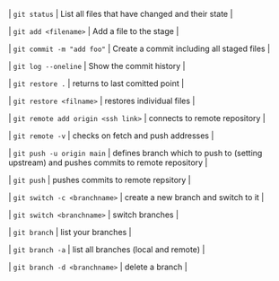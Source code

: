 | `git status` | List all files that have changed and their state |

| `git add <filename>` | Add a file to the stage |

| `git commit -m "add foo"` | Create a commit including all staged files |

| `git log --oneline` | Show the commit history |

| `git restore .` | returns to last comitted point |

| `git restore <filname>` | restores individual files |

| `git remote add origin <ssh link>` | connects to remote repository |

| `git remote -v` | checks on fetch and push addresses |

| `git push -u origin main` | defines branch which to push to (setting upstream) and pushes commits to remote repository |

| `git push` | pushes commits to remote repsitory |

| `git switch -c <branchname>` | create a new branch and switch to it |

| `git switch <branchname>` | switch branches |

| `git branch` | list your branches |

| `git branch -a` | list all branches (local and remote) |

| `git branch -d <branchname>` | delete a branch |
